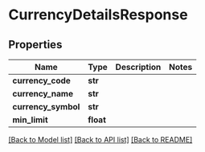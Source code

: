 # CurrencyDetailsResponse

## Properties
Name | Type | Description | Notes
------------ | ------------- | ------------- | -------------
**currency_code** | **str** |  | 
**currency_name** | **str** |  | 
**currency_symbol** | **str** |  | 
**min_limit** | **float** |  | 

[[Back to Model list]](../README.md#documentation-for-models) [[Back to API list]](../README.md#documentation-for-api-endpoints) [[Back to README]](../README.md)

